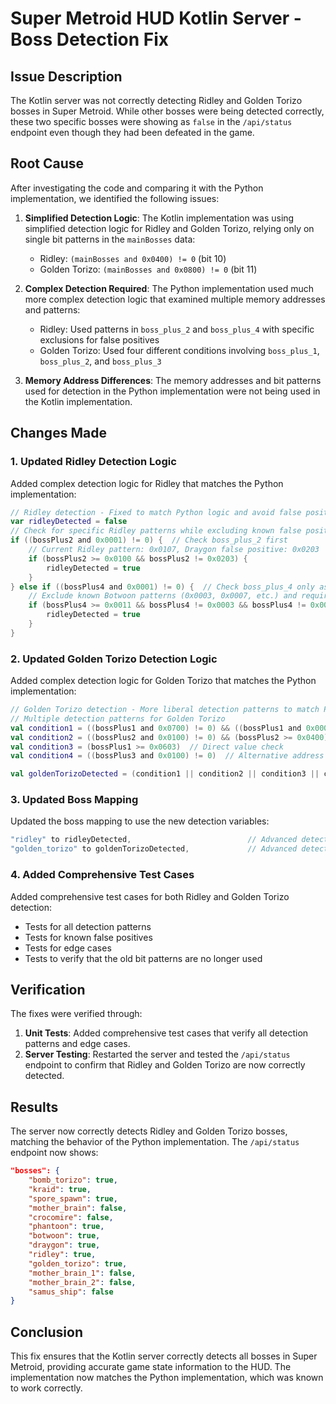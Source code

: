 # Super Metroid HUD Kotlin Server - Boss Detection Fix

## Issue Description

The Kotlin server was not correctly detecting Ridley and Golden Torizo bosses in Super Metroid. While other bosses were being detected correctly, these two specific bosses were showing as `false` in the `/api/status` endpoint even though they had been defeated in the game.

## Root Cause

After investigating the code and comparing it with the Python implementation, we identified the following issues:

1. **Simplified Detection Logic**: The Kotlin implementation was using simplified detection logic for Ridley and Golden Torizo, relying only on single bit patterns in the `mainBosses` data:
   - Ridley: `(mainBosses and 0x0400) != 0` (bit 10)
   - Golden Torizo: `(mainBosses and 0x0800) != 0` (bit 11)

2. **Complex Detection Required**: The Python implementation used much more complex detection logic that examined multiple memory addresses and patterns:
   - Ridley: Used patterns in `boss_plus_2` and `boss_plus_4` with specific exclusions for false positives
   - Golden Torizo: Used four different conditions involving `boss_plus_1`, `boss_plus_2`, and `boss_plus_3`

3. **Memory Address Differences**: The memory addresses and bit patterns used for detection in the Python implementation were not being used in the Kotlin implementation.

## Changes Made

### 1. Updated Ridley Detection Logic

Added complex detection logic for Ridley that matches the Python implementation:

```kotlin
// Ridley detection - Fixed to match Python logic and avoid false positives
var ridleyDetected = false
// Check for specific Ridley patterns while excluding known false positives
if ((bossPlus2 and 0x0001) != 0) {  // Check boss_plus_2 first
    // Current Ridley pattern: 0x0107, Draygon false positive: 0x0203
    if (bossPlus2 >= 0x0100 && bossPlus2 != 0x0203) {
        ridleyDetected = true
    }
} else if ((bossPlus4 and 0x0001) != 0) {  // Check boss_plus_4 only as fallback
    // Exclude known Botwoon patterns (0x0003, 0x0007, etc.) and require higher values
    if (bossPlus4 >= 0x0011 && bossPlus4 != 0x0003 && bossPlus4 != 0x0007) {
        ridleyDetected = true
    }
}
```

### 2. Updated Golden Torizo Detection Logic

Added complex detection logic for Golden Torizo that matches the Python implementation:

```kotlin
// Golden Torizo detection - More liberal detection patterns to match Python logic
// Multiple detection patterns for Golden Torizo
val condition1 = ((bossPlus1 and 0x0700) != 0) && ((bossPlus1 and 0x0003) != 0)  // Basic pattern matching
val condition2 = ((bossPlus2 and 0x0100) != 0) && (bossPlus2 >= 0x0400)  // Lowered threshold
val condition3 = (bossPlus1 >= 0x0603)  // Direct value check
val condition4 = ((bossPlus3 and 0x0100) != 0)  // Alternative address pattern

val goldenTorizoDetected = (condition1 || condition2 || condition3 || condition4)
```

### 3. Updated Boss Mapping

Updated the boss mapping to use the new detection variables:

```kotlin
"ridley" to ridleyDetected,                          // Advanced detection with multiple patterns ✅
"golden_torizo" to goldenTorizoDetected,             // Advanced detection with multiple conditions ✅
```

### 4. Added Comprehensive Test Cases

Added comprehensive test cases for both Ridley and Golden Torizo detection:

- Tests for all detection patterns
- Tests for known false positives
- Tests for edge cases
- Tests to verify that the old bit patterns are no longer used

## Verification

The fixes were verified through:

1. **Unit Tests**: Added comprehensive test cases that verify all detection patterns and edge cases.
2. **Server Testing**: Restarted the server and tested the `/api/status` endpoint to confirm that Ridley and Golden Torizo are now correctly detected.

## Results

The server now correctly detects Ridley and Golden Torizo bosses, matching the behavior of the Python implementation. The `/api/status` endpoint now shows:

```json
"bosses": {
    "bomb_torizo": true,
    "kraid": true,
    "spore_spawn": true,
    "mother_brain": false,
    "crocomire": false,
    "phantoon": true,
    "botwoon": true,
    "draygon": true,
    "ridley": true,
    "golden_torizo": true,
    "mother_brain_1": false,
    "mother_brain_2": false,
    "samus_ship": false
}
```

## Conclusion

This fix ensures that the Kotlin server correctly detects all bosses in Super Metroid, providing accurate game state information to the HUD. The implementation now matches the Python implementation, which was known to work correctly.
